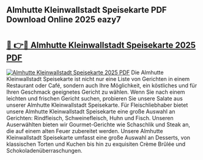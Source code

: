 ## Almhutte Kleinwallstadt Speisekarte PDF Download Online 2025 eazy7

# <h2><a href="http://gc6oqr.nevu.top/?p=Almhutte+Kleinwallstadt+Speisekarte">🔗 👉🔴 Almhutte Kleinwallstadt Speisekarte 2025 PDF</a></h2>

[![Almhutte Kleinwallstadt Speisekarte 2025 PDF](https://i.imgur.com/dBaPXMq.png)](http://gc6oqr.nevu.top/?p=Almhutte+Kleinwallstadt+Speisekarte)
Die Almhutte Kleinwallstadt Speisekarte ist nicht nur eine Liste von Gerichten in einem Restaurant oder Café, sondern auch Ihre Möglichkeit, ein köstliches und für Ihren Geschmack geeignetes Gericht zu wählen. Wenn Sie nach einem leichten und frischen Gericht suchen, probieren Sie unsere Salate aus unserer Almhutte Kleinwallstadt Speisekarte. Für Fleischliebhaber bietet unsere Almhutte Kleinwallstadt Speisekarte eine große Auswahl an Gerichten: Rindfleisch, Schweinefleisch, Huhn und Fisch. Unseren Auserwählten bieten wir Gourmet-Gerichte wie Schaschlik und Steak an, die auf einem alten Feuer zubereitet werden. Unsere Almhutte Kleinwallstadt Speisekarte umfasst eine große Auswahl an Desserts, von klassischen Torten und Kuchen bis hin zu exquisiten Crème Brûlée und Schokoladenüberraschungen.
